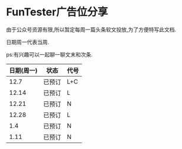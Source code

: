 # FunTester广告位分享

由于公众号资源有限,所以暂定每周一篇头条软文投放,为了方便特写此文档.

日期周一代表当周.

ps:有兴趣可以一起聊一聊文末和次条.

|日期(周一)|状态|代号|
|----|----|----|
|12.7|已预订| L+C|
|12.14|已预订|L|
|12.21|已预订|N|
|12.28|已预订|L
|1.4|已预订|N|
|1.11|已预订|N|